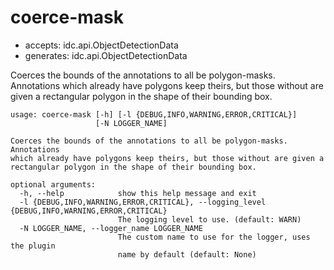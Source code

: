 # coerce-mask

* accepts: idc.api.ObjectDetectionData
* generates: idc.api.ObjectDetectionData

Coerces the bounds of the annotations to all be polygon-masks. Annotations which already have polygons keep theirs, but those without are given a rectangular polygon in the shape of their bounding box.

```
usage: coerce-mask [-h] [-l {DEBUG,INFO,WARNING,ERROR,CRITICAL}]
                   [-N LOGGER_NAME]

Coerces the bounds of the annotations to all be polygon-masks. Annotations
which already have polygons keep theirs, but those without are given a
rectangular polygon in the shape of their bounding box.

optional arguments:
  -h, --help            show this help message and exit
  -l {DEBUG,INFO,WARNING,ERROR,CRITICAL}, --logging_level {DEBUG,INFO,WARNING,ERROR,CRITICAL}
                        The logging level to use. (default: WARN)
  -N LOGGER_NAME, --logger_name LOGGER_NAME
                        The custom name to use for the logger, uses the plugin
                        name by default (default: None)
```
